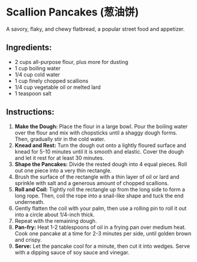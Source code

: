
# Scallion Pancakes (葱油饼)

A savory, flaky, and chewy flatbread, a popular street food and appetizer.

## Ingredients:
*   2 cups all-purpose flour, plus more for dusting
*   1 cup boiling water
*   1/4 cup cold water
*   1 cup finely chopped scallions
*   1/4 cup vegetable oil or melted lard
*   1 teaspoon salt

## Instructions:
1.  **Make the Dough:** Place the flour in a large bowl. Pour the boiling water over the flour and mix with chopsticks until a shaggy dough forms. Then, gradually stir in the cold water.
2.  **Knead and Rest:** Turn the dough out onto a lightly floured surface and knead for 5-10 minutes until it is smooth and elastic. Cover the dough and let it rest for at least 30 minutes.
3.  **Shape the Pancakes:** Divide the rested dough into 4 equal pieces. Roll out one piece into a very thin rectangle.
4.  Brush the surface of the rectangle with a thin layer of oil or lard and sprinkle with salt and a generous amount of chopped scallions.
5.  **Roll and Coil:** Tightly roll the rectangle up from the long side to form a long rope. Then, coil the rope into a snail-like shape and tuck the end underneath.
6.  Gently flatten the coil with your palm, then use a rolling pin to roll it out into a circle about 1/4-inch thick.
7.  Repeat with the remaining dough.
8.  **Pan-fry:** Heat 1-2 tablespoons of oil in a frying pan over medium heat. Cook one pancake at a time for 2-3 minutes per side, until golden brown and crispy.
9.  **Serve:** Let the pancake cool for a minute, then cut it into wedges. Serve with a dipping sauce of soy sauce and vinegar.